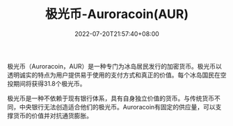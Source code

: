 ﻿---
weight: 
title: "极光币-Auroracoin(AUR)"
description: "极光币（Auroracoin，AUR）是一种专门为冰岛居民发行的加密货币"
date: 2022-07-20T21:57:40+08:00
lastmod: 2022-07-20T16:45:40+08:00
draft: false
authors: ["浮尘"]
featuredImage: "jiguangbi-auroracoinaur.webp"
link: "https://auroracoin.is/"
tags: ["数字代币","极光币-Auroracoin(AUR)"]
categories: ["navigation"]
navigation: ["数字代币"]
lightgallery: true
toc: true
pinned: false
recommend: false
recommend1: false
---
极光币（Auroracoin，AUR）是一种专门为冰岛居民发行的加密货币。极光币以透明诚实的特点为用户提供易于使用的支付方式和真正的价值。每个冰岛国民在空投期间将获得31.8个极光币。

极光币是一种不依赖于现有银行体系，具有自身独立价值的货币。与传统货币不同，中央银行无法创造适合他们的极光币。Auroracoin有固定的供应量，可以支撑货币的价值并对抗通货膨胀。